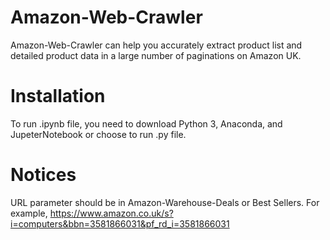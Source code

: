 # Amazon-Web-Crawler
Amazon-Web-Crawler can help you accurately extract product list and detailed product data in a large number of paginations on Amazon UK.
# Installation
To run .ipynb file, you need to download Python 3, Anaconda, and JupeterNotebook or choose to run .py file.
# Notices
URL parameter should be in Amazon-Warehouse-Deals or Best Sellers.
For example, https://www.amazon.co.uk/s?i=computers&bbn=3581866031&pf_rd_i=3581866031
